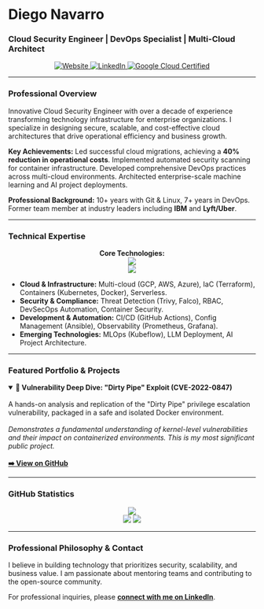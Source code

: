 # Diego Navarro
### Cloud Security Engineer | DevOps Specialist | Multi-Cloud Architect

<p align="center">
  <a href="https://diegonavarro.dev" target="_blank">
    <img src="https://img.shields.io/badge/Website-diegonavarro.dev-blue?style=for-the-badge&logo=google-chrome" alt="Website"/>
  </a>
  <a href="https://www.linkedin.com/in/diego-navarro-b00a411a9/" target="_blank">
    <img src="https://img.shields.io/badge/LinkedIn-Profile-0A66C2?style=for-the-badge&logo=linkedin" alt="LinkedIn"/>
  </a>
  <a href="https://www.credly.com/users/diego-a-navarro/badges" target="_blank">
    <img src="https://img.shields.io/badge/Google_Cloud-Certified_Professional-4285F4?style=for-the-badge&logo=google-cloud" alt="Google Cloud Certified"/>
  </a>
</p>

---

### Professional Overview

Innovative Cloud Security Engineer with over a decade of experience transforming technology infrastructure for enterprise organizations. I specialize in designing secure, scalable, and cost-effective cloud architectures that drive operational efficiency and business growth.

**Key Achievements:** Led successful cloud migrations, achieving a **40% reduction in operational costs**. Implemented automated security scanning for container infrastructure. Developed comprehensive DevOps practices across multi-cloud environments. Architected enterprise-scale machine learning and AI project deployments.

**Professional Background:** 10+ years with Git & Linux, 7+ years in DevOps. Former team member at industry leaders including **IBM** and **Lyft/Uber**.

---

### Technical Expertise

<p align="center">
  <strong>Core Technologies:</strong><br>
  <a href="https://skillicons.dev">
    <img src="https://skillicons.dev/icons?i=aws,gcp,azure,docker,kubernetes,terraform,linux,git,bash" />
    <br>
    <img src="https://skillicons.dev/icons?i=python,go,githubactions,ansible,grafana,prometheus,trivy,idea" />
  </a>
</p>

*   **Cloud & Infrastructure:** Multi-cloud (GCP, AWS, Azure), IaC (Terraform), Containers (Kubernetes, Docker), Serverless.
*   **Security & Compliance:** Threat Detection (Trivy, Falco), RBAC, DevSecOps Automation, Container Security.
*   **Development & Automation:** CI/CD (GitHub Actions), Config Management (Ansible), Observability (Prometheus, Grafana).
*   **Emerging Technologies:** MLOps (Kubeflow), LLM Deployment, AI Project Architecture.

---

### Featured Portfolio & Projects

<details open>
<summary><strong><g-emoji class="g-emoji" alias="microscope" fallback-src="https://github.githubassets.com/images/icons/emoji/unicode/1f52c.png">🔬</g-emoji> Vulnerability Deep Dive: "Dirty Pipe" Exploit (CVE-2022-0847)</strong></summary>
<br>
A hands-on analysis and replication of the "Dirty Pipe" privilege escalation vulnerability, packaged in a safe and isolated Docker environment.
<br><br>
<i>Demonstrates a fundamental understanding of kernel-level vulnerabilities and their impact on containerized environments. This is my most significant public project.</i>
<br><br>
<b><a href="https://github.com/mrchucu1/CVE-2022-0847-Docker">➡️ View on GitHub</a></b>
</details>

---

### GitHub Statistics

<p align="center">
  <img src="https://github-readme-stats.vercel.app/api?username=mrchucu1&show_icons=true&theme=dracula&include_all_commits=true&count_private=true"/>
  <br>
  <img src="https://github-readme-stats.vercel.app/api/top-langs/?username=mrchucu1&layout=compact&langs_count=8&theme=dracula"/>
  <img src="https://github-readme-streak-stats.herokuapp.com/?user=mrchucu1&theme=dracula" />
</p>

---

### Professional Philosophy & Contact

I believe in building technology that prioritizes security, scalability, and business value. I am passionate about mentoring teams and contributing to the open-source community.

For professional inquiries, please **[connect with me on LinkedIn](https://www.linkedin.com/in/diego-navarro-b00a411a9/)**.
